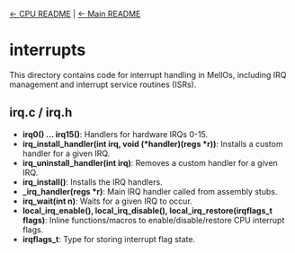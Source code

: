 [← CPU README](../README.md) | [← Main README](../../README.md)

# interrupts

This directory contains code for interrupt handling in MellOs, including IRQ management and interrupt service routines (ISRs).

## irq.c / irq.h
- **irq0() ... irq15()**: Handlers for hardware IRQs 0-15.
- **irq_install_handler(int irq, void (\*handler)(regs \*r))**: Installs a custom handler for a given IRQ.
- **irq_uninstall_handler(int irq)**: Removes a custom handler for a given IRQ.
- **irq_install()**: Installs the IRQ handlers.
- **_irq_handler(regs \*r)**: Main IRQ handler called from assembly stubs.
- **irq_wait(int n)**: Waits for a given IRQ to occur.
- **local_irq_enable(), local_irq_disable(), local_irq_restore(irqflags_t flags)**: Inline functions/macros to enable/disable/restore CPU interrupt flags.
- **irqflags_t**: Type for storing interrupt flag state.
